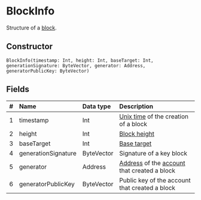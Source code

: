 # BlockInfo

Structure of a [block](/blockchain/block.md).

## Constructor

``` ride
BlockInfo(timestamp: Int, height: Int, baseTarget: Int, generationSignature: ByteVector, generator: Address, generatorPublicKey: ByteVector)
```

## Fields

|   #   | Name | Data type | Description |
| :--- | :--- | :--- | :--- |
| 1 | timestamp | Int | [Unix time](https://en.wikipedia.org/wiki/Unix-time) of the creation of a block |
| 2 | height | Int | [Block height](/blockchain/block/block-height.md) |
| 3 | baseTarget | Int | [Base target](/blockchain/block/block-generation/base-target.md) |
| 4 | generationSignature | ByteVector | Signature of a key block |
| 5 | generator | Address | [Address](/blockchain/address.md) of the [account](/blockchain/account.md) that created a block |
| 6 | generatorPublicKey | ByteVector | Public key of the account that created a block |
